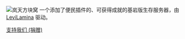 ![岚天方块窝](https://imgcdn.boochi.cn/i/2025/01/23/679241e8a7ed5.webp)
一个添加了便民插件的、可获得成就的基岩版生存服务器，由 [LeviLamina](https://lamina.levimc.org/zh/) 驱动。

[支持我们 (捐赠)](/donate/)